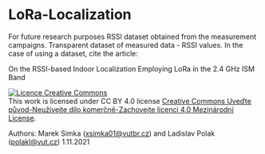 # LoRa-Localization

For future research purposes RSSI dataset obtained from the measurement campaigns. Transparent dataset of measured data - RSSI values.
In the case of using a dataset, cite the article: 

On the RSSI-based Indoor Localization Employing LoRa in the 2.4 GHz ISM Band

<a rel="license" href="http://creativecommons.org/licenses/by-nc-sa/4.0/"><img alt="Licence Creative Commons" style="border-width:0" src="https://i.creativecommons.org/l/by-nc-sa/4.0/88x31.png" /></a><br />This work is licensed under CC BY 4.0 license <a rel="license" href="http://creativecommons.org/licenses/by-nc-sa/4.0/">Creative Commons Uveďte původ-Neužívejte dílo komerčně-Zachovejte licenci 4.0 Mezinárodní License</a>.

Authors: Marek Simka (xsimka01@vutbr.cz) and Ladislav Polak (polakl@vut.cz)
1.11.2021
